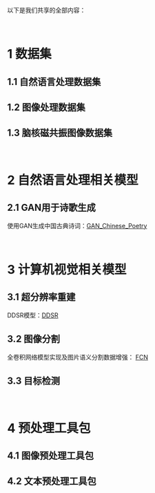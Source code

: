 以下是我们共享的全部内容：

<br>

# 1 数据集
## 1.1 自然语言处理数据集
## 1.2 图像处理数据集
## 1.3 脑核磁共振图像数据集  

<br>

# 2 自然语言处理相关模型
## 2.1 GAN用于诗歌生成  
使用GAN生成中国古典诗词：[GAN_Chinese_Poetry](https://github.com/CQU-MLG/GAN_Chinese_Poetry)

<br>

# 3 计算机视觉相关模型
## 3.1 超分辨率重建
DDSR模型：[DDSR](https://github.com/JinglongDu/DDSR)  
## 3.2 图像分割
全卷积网络模型实现及图片语义分割数据增强： [FCN](https://github.com/CQU-MLG/FCN)

## 3.3 目标检测  

<br>

# 4 预处理工具包
## 4.1 图像预处理工具包
## 4.2 文本预处理工具包
